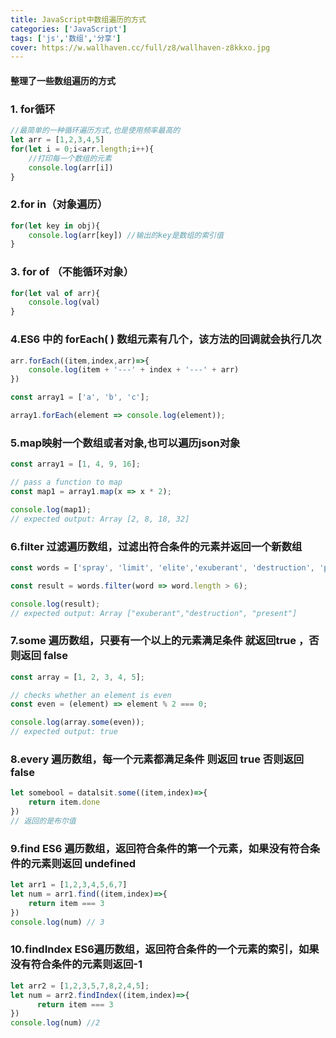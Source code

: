 ```yaml
---
title: JavaScript中数组遍历的方式
categories: ['JavaScript']
tags: ['js','数组','分享']
cover: https://w.wallhaven.cc/full/z8/wallhaven-z8kkxo.jpg
---
```


#### 整理了一些数组遍历的方式

### 1. for循环

```javascript
//最简单的一种循环遍历方式,也是使用频率最高的
let arr = [1,2,3,4,5]
for(let i = 0;i<arr.length;i++){
    //打印每一个数组的元素
    console.log(arr[i])
}
```

### 2.for in（对象遍历）

```javascript
for(let key in obj){
    console.log(arr[key]) //输出的key是数组的索引值
}
```

### 3. for of （不能循环对象）

```javascript
for(let val of arr){
    console.log(val)
}
```

### 4.ES6 中的 forEach( ) 数组元素有几个，该方法的回调就会执行几次

```javascript
arr.forEach((item,index,arr)=>{
    console.log(item + '---' + index + '---' + arr)
})
```

~~~javascript
const array1 = ['a', 'b', 'c'];

array1.forEach(element => console.log(element));
~~~

### 5.map映射一个数组或者对象,也可以遍历json对象

~~~javascript
const array1 = [1, 4, 9, 16];

// pass a function to map
const map1 = array1.map(x => x * 2);

console.log(map1);
// expected output: Array [2, 8, 18, 32]
~~~

### 6.filter 过滤遍历数组，过滤出符合条件的元素并返回一个新数组

```javascript
const words = ['spray', 'limit', 'elite','exuberant', 'destruction', 'present'];

const result = words.filter(word => word.length > 6);

console.log(result);
// expected output: Array ["exuberant","destruction", "present"]
```

### 7.some 遍历数组，只要有一个以上的元素满足条件 就返回true ，否则返回 false

```javascript
const array = [1, 2, 3, 4, 5];

// checks whether an element is even
const even = (element) => element % 2 === 0;

console.log(array.some(even));
// expected output: true
```

### 8.every 遍历数组，每一个元素都满足条件 则返回 true 否则返回 false

```javascript
let somebool = datalsit.some((item,index)=>{
    return item.done
})
// 返回的是布尔值  
```

### 9.find ES6 遍历数组，返回符合条件的第一个元素，如果没有符合条件的元素则返回 undefined

```javascript
let arr1 = [1,2,3,4,5,6,7]
let num = arr1.find((item,index)=>{
    return item === 3 
})
console.log(num) // 3 
```

### 10.findIndex ES6遍历数组，返回符合条件的一个元素的索引，如果没有符合条件的元素则返回-1

```javascript
let arr2 = [1,2,3,5,7,8,2,4,5];
let num = arr2.findIndex((item,index)=>{
      return item === 3 
})
console.log(num) //2
```